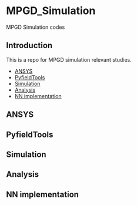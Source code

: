 # MPGD_Simulation
MPGD Simulation codes

## Introduction
This is a repo for MPGD simulation relevant studies.

<!-- TOC -->

- [ANSYS](#ansys)
- [PyfieldTools](#pyfieldtools)
- [Simulation](#simulation)
- [Analysis](#analysis)
- [NN implementation](#nn-iplementation)

<!-- /TOC -->

## ANSYS

## PyfieldTools

## Simulation

## Analysis

## NN implementation
